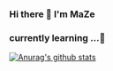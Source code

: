 ### Hi there 👋  I'm MaZe 
### currently learning ...🌱
[![Anurag's github stats](https://github-readme-stats.vercel.app/api?username=Marze000&show_icons=true&theme=radical)](https://github.com/anuraghazra/github-readme-stats)

<!--
**Marze000/Marze000** is a ✨ _special_ ✨ repository because its `README.md` (this file) appears on your GitHub profile.

Here are some ideas to get you started:

- 🔭 I’m currently working on ...
- 🌱 I’m currently learning ...
- 👯 I’m looking to collaborate on ...
- 🤔 I’m looking for help with ...
- 💬 Ask me about ...
- 📫 How to reach me: ...
- 😄 Pronouns: ...
- ⚡ Fun fact: ...
-->
